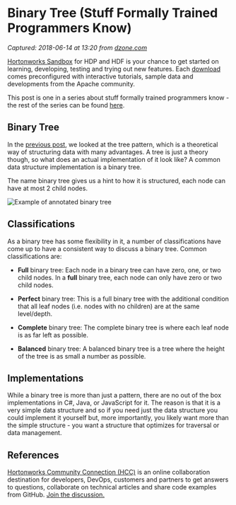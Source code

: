 # Binary Tree (Stuff Formally Trained Programmers Know)

_Captured: 2018-06-14 at 13:20 from [dzone.com](https://dzone.com/articles/binary-tree-stuff-formally-trained-programmers-kno?edition=384193&utm_source=Daily%20Digest&utm_medium=email&utm_campaign=Daily%20Digest%202018-06-13)_

[Hortonworks Sandbox](https://dzone.com/go?i=285437&u=https%3A%2F%2Fhortonworks.com%2Fproducts%2Fsandbox%2F%3Futm_campaign%3Ddzonepre%2Fpostroll%26utm_medium%3Ddisplay%26apos%3B%26utm_source%3Ddzone%26utm_id%3D2216633) for HDP and HDF is your chance to get started on learning, developing, testing and trying out new features. Each [download](https://dzone.com/go?i=285437&u=https%3A%2F%2Fhortonworks.com%2Fproducts%2Fsandbox%2F%3Futm_campaign%3Ddzonepre%2Fpostroll%26utm_medium%3Ddisplay%26apos%3B%26utm_source%3Ddzone%26utm_id%3D2216633) comes preconfigured with interactive tutorials, sample data and developments from the Apache community.

This post is one in a series about stuff formally trained programmers know - the rest of the series can be found [here](https://www.sadev.co.za/content/stuff-formally-trained-programmers-know).

## Binary Tree

In the [previous post](https://dzone.com/articles/sftpk-tree), we looked at the tree pattern, which is a theoretical way of structuring data with many advantages. A tree is just a theory though, so what does an actual implementation of it look like? A common data structure implementation is a binary tree.

The name binary tree gives us a hint to how it is structured, each node can have at most 2 child nodes.

![Example of annotated binary tree](https://www.sadev.co.za/files/binarytree1tn.png)

## Classifications

As a binary tree has some flexibility in it, a number of classifications have come up to have a consistent way to discuss a binary tree. Common classifications are:

  * **Full** binary tree: Each node in a binary tree can have zero, one, or two child nodes. In a **full** binary tree, each node can only have zero or two child nodes.

  * **Perfect** binary tree: This is a full binary tree with the additional condition that all leaf nodes (i.e. nodes with no children) are at the same level/depth.

  * **Complete** binary tree: The complete binary tree is where each leaf node is as far left as possible.

  * **Balanced** binary tree: A balanced binary tree is a tree where the height of the tree is as small a number as possible.

## Implementations

While a binary tree is more than just a pattern, there are no out of the box implementations in C#, Java, or JavaScript for it. The reason is that it is a very simple data structure and so if you need just the data structure you could implement it yourself but, more importantly, you likely want more than the simple structure - you want a structure that optimizes for traversal or data management.

## References

[Hortonworks Community Connection (HCC)](https://dzone.com/go?i=293443&u=https%3A%2F%2Fcommunity.hortonworks.com%2Findex.html%3Futm_campaign%3Ddzonepre%2Fpostrollv2%26utm_medium%3D3rd-party-resource%26utm_source%3Ddzone%26utm_id%3D2307295) is an online collaboration destination for developers, DevOps, customers and partners to get answers to questions, collaborate on technical articles and share code examples from GitHub. [Join the discussion.](https://dzone.com/go?i=293443&u=https%3A%2F%2Fcommunity.hortonworks.com%2Findex.html%3Futm_campaign%3Ddzonepre%2Fpostrollv2%26utm_medium%3D3rd-party-resource%26utm_source%3Ddzone%26utm_id%3D2307295)
